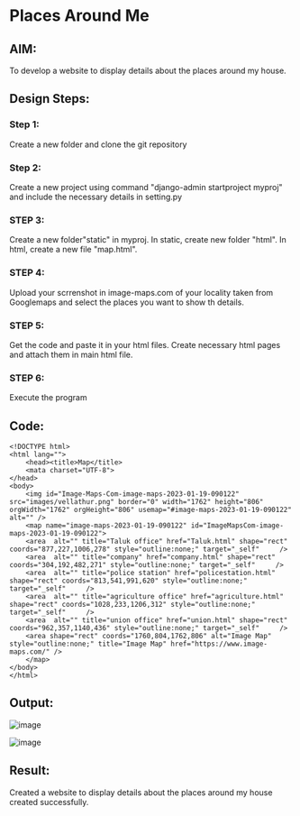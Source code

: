 # Places Around Me
## AIM:
To develop a website to display details about the places around my house.

## Design Steps:

### Step 1:
Create a new folder and clone the git repository
### Step 2:
Create a new project using command "django-admin startproject myproj" and include the necessary details in setting.py
### STEP 3:
Create a new folder"static" in myproj. In static, create new folder "html". In html, create a new file "map.html".
### STEP 4:
Upload your scrrenshot in image-maps.com of your locality taken from Googlemaps and select the places you want to show th details.
### STEP 5:
Get the code and paste it in your html files. Create necessary html pages and attach them in main html file.
### STEP 6:
Execute the program

## Code:
```
<!DOCTYPE html>
<html lang="">
    <head><title>Map</title>
    <mata charset="UTF-8">
</head>
<body>
    <img id="Image-Maps-Com-image-maps-2023-01-19-090122" src="images/vellathur.png" border="0" width="1762" height="806" orgWidth="1762" orgHeight="806" usemap="#image-maps-2023-01-19-090122" alt="" />
    <map name="image-maps-2023-01-19-090122" id="ImageMapsCom-image-maps-2023-01-19-090122">
    <area  alt="" title="Taluk office" href="Taluk.html" shape="rect" coords="877,227,1006,278" style="outline:none;" target="_self"     />
    <area  alt="" title="company" href="company.html" shape="rect" coords="304,192,482,271" style="outline:none;" target="_self"     />
    <area  alt="" title="police station" href="policestation.html" shape="rect" coords="813,541,991,620" style="outline:none;" target="_self"     />
    <area  alt="" title="agriculture office" href="agriculture.html" shape="rect" coords="1028,233,1206,312" style="outline:none;" target="_self"     />
    <area  alt="" title="union office" href="union.html" shape="rect" coords="962,357,1140,436" style="outline:none;" target="_self"     />
    <area shape="rect" coords="1760,804,1762,806" alt="Image Map" style="outline:none;" title="Image Map" href="https://www.image-maps.com/" />
    </map>
</body>
</html>
```
## Output:
![image](https://github.com/mrnaviz/places-around-me/assets/123350791/87f98a60-7787-4f99-b01c-ff6d1fae914a)

![image](https://github.com/mrnaviz/places-around-me/assets/123350791/2764b190-b844-43fe-bcb8-9bf17f6c96c1)


## Result:
Created a website to display details about the places around my house created successfully.
